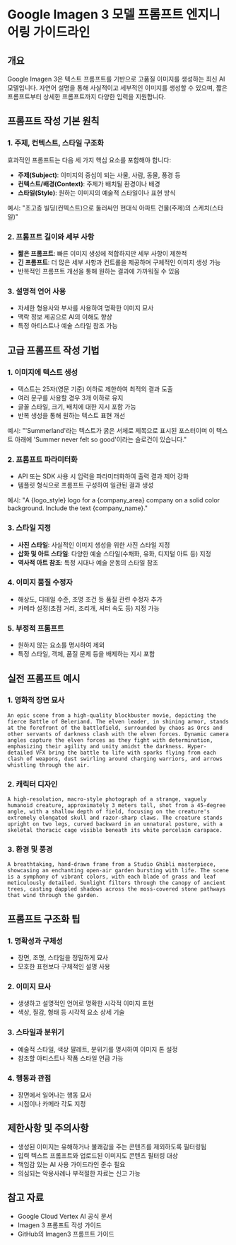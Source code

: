 # Google Imagen 3 모델 프롬프트 엔지니어링 가이드라인

## 개요
Google Imagen 3은 텍스트 프롬프트를 기반으로 고품질 이미지를 생성하는 최신 AI 모델입니다. 자연어 설명을 통해 사실적이고 세부적인 이미지를 생성할 수 있으며, 짧은 프롬프트부터 상세한 프롬프트까지 다양한 입력을 지원합니다.

## 프롬프트 작성 기본 원칙

### 1. 주제, 컨텍스트, 스타일 구조화
효과적인 프롬프트는 다음 세 가지 핵심 요소를 포함해야 합니다:
- **주제(Subject)**: 이미지의 중심이 되는 사물, 사람, 동물, 풍경 등
- **컨텍스트/배경(Context)**: 주제가 배치될 환경이나 배경
- **스타일(Style)**: 원하는 이미지의 예술적 스타일이나 표현 방식

예시: "초고층 빌딩(컨텍스트)으로 둘러싸인 현대식 아파트 건물(주제)의 스케치(스타일)"

### 2. 프롬프트 길이와 세부 사항
- **짧은 프롬프트**: 빠른 이미지 생성에 적합하지만 세부 사항이 제한적
- **긴 프롬프트**: 더 많은 세부 사항과 컨트롤을 제공하며 구체적인 이미지 생성 가능
- 반복적인 프롬프트 개선을 통해 원하는 결과에 가까워질 수 있음

### 3. 설명적 언어 사용
- 자세한 형용사와 부사를 사용하여 명확한 이미지 묘사
- 맥락 정보 제공으로 AI의 이해도 향상
- 특정 아티스트나 예술 스타일 참조 가능

## 고급 프롬프트 작성 기법

### 1. 이미지에 텍스트 생성
- 텍스트는 25자(영문 기준) 이하로 제한하여 최적의 결과 도출
- 여러 문구를 사용할 경우 3개 이하로 유지
- 글꼴 스타일, 크기, 배치에 대한 지시 포함 가능
- 반복 생성을 통해 원하는 텍스트 표현 개선

예시: "'Summerland'라는 텍스트가 굵은 서체로 제목으로 표시된 포스터이며 이 텍스트 아래에 'Summer never felt so good'이라는 슬로건이 있습니다."

### 2. 프롬프트 파라미터화
- API 또는 SDK 사용 시 입력을 파라미터화하여 출력 결과 제어 강화
- 템플릿 형식으로 프롬프트 구성하여 일관된 결과 생성

예시: "A {logo_style} logo for a {company_area} company on a solid color background. Include the text {company_name}."

### 3. 스타일 지정
- **사진 스타일**: 사실적인 이미지 생성을 위한 사진 스타일 지정
- **삽화 및 아트 스타일**: 다양한 예술 스타일(수채화, 유화, 디지털 아트 등) 지정
- **역사적 아트 참조**: 특정 시대나 예술 운동의 스타일 참조

### 4. 이미지 품질 수정자
- 해상도, 디테일 수준, 조명 조건 등 품질 관련 수정자 추가
- 카메라 설정(초점 거리, 조리개, 셔터 속도 등) 지정 가능

### 5. 부정적 프롬프트
- 원하지 않는 요소를 명시하여 제외
- 특정 스타일, 객체, 품질 문제 등을 배제하는 지시 포함

## 실전 프롬프트 예시

### 1. 영화적 장면 묘사
```
An epic scene from a high-quality blockbuster movie, depicting the fierce Battle of Beleriand. The elven leader, in shining armor, stands at the forefront of the battlefield, surrounded by chaos as Orcs and other servants of darkness clash with the elven forces. Dynamic camera angles capture the elven forces as they fight with determination, emphasizing their agility and unity amidst the darkness. Hyper-detailed VFX bring the battle to life with sparks flying from each clash of weapons, dust swirling around charging warriors, and arrows whistling through the air.
```

### 2. 캐릭터 디자인
```
A high-resolution, macro-style photograph of a strange, vaguely humanoid creature, approximately 3 meters tall, shot from a 45-degree angle, with a shallow depth of field, focusing on the creature's extremely elongated skull and razor-sharp claws. The creature stands upright on two legs, curved backward in an unnatural posture, with a skeletal thoracic cage visible beneath its white porcelain carapace.
```

### 3. 환경 및 풍경
```
A breathtaking, hand-drawn frame from a Studio Ghibli masterpiece, showcasing an enchanting open-air garden bursting with life. The scene is a symphony of vibrant colors, with each blade of grass and leaf meticulously detailed. Sunlight filters through the canopy of ancient trees, casting dappled shadows across the moss-covered stone pathways that wind through the garden.
```

## 프롬프트 구조화 팁

### 1. 명확성과 구체성
- 장면, 조명, 스타일을 정밀하게 묘사
- 모호한 표현보다 구체적인 설명 사용

### 2. 이미지 묘사
- 생생하고 설명적인 언어로 명확한 시각적 이미지 표현
- 색상, 질감, 형태 등 시각적 요소 상세 기술

### 3. 스타일과 분위기
- 예술적 스타일, 색상 팔레트, 분위기를 명시하여 이미지 톤 설정
- 참조할 아티스트나 작품 스타일 언급 가능

### 4. 행동과 관점
- 장면에서 일어나는 행동 묘사
- 시점이나 카메라 각도 지정

## 제한사항 및 주의사항
- 생성된 이미지는 유해하거나 불쾌감을 주는 콘텐츠를 제외하도록 필터링됨
- 입력 텍스트 프롬프트와 업로드된 이미지도 콘텐츠 필터링 대상
- 책임감 있는 AI 사용 가이드라인 준수 필요
- 의심되는 악용사례나 부적절한 자료는 신고 가능

## 참고 자료
- Google Cloud Vertex AI 공식 문서
- Imagen 3 프롬프트 작성 가이드
- GitHub의 Imagen3 프롬프트 가이드

